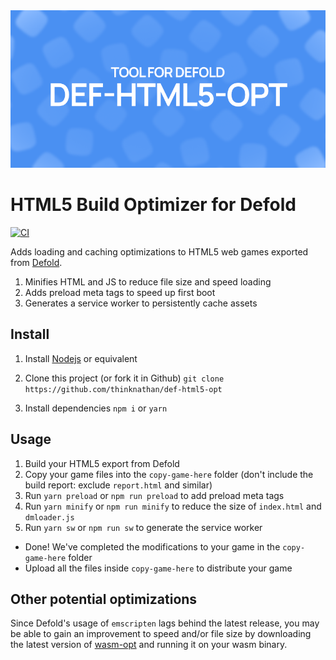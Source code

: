 <img src="_docs/def-html5-opt.png" alt="Tool for Defold: Def HTML5 Opt">

# HTML5 Build Optimizer for Defold

[![CI](https://github.com/thinknathan/def-html5-opt/actions/workflows/ci.yml/badge.svg)](https://github.com/thinknathan/def-html5-opt/actions/workflows/ci.yml)

Adds loading and caching optimizations to HTML5 web games exported from [Defold](https://defold.com/).

1. Minifies HTML and JS to reduce file size and speed loading
2. Adds preload meta tags to speed up first boot
3. Generates a service worker to persistently cache assets

## Install

1. Install [Nodejs](https://nodejs.org/en) or equivalent

2. Clone this project (or fork it in Github)
   `git clone https://github.com/thinknathan/def-html5-opt`

3. Install dependencies
   `npm i`
   or
   `yarn`

## Usage

1. Build your HTML5 export from Defold
2. Copy your game files into the `copy-game-here` folder (don't include the build report: exclude `report.html` and similar)
3. Run `yarn preload` or `npm run preload` to add preload meta tags
4. Run `yarn minify` or `npm run minify` to reduce the size of `index.html` and `dmloader.js`
5. Run `yarn sw` or `npm run sw` to generate the service worker

- Done! We've completed the modifications to your game in the `copy-game-here` folder
- Upload all the files inside `copy-game-here` to distribute your game

## Other potential optimizations

Since Defold's usage of `emscripten` lags behind the latest release, you may be able to gain an improvement to speed and/or file size by downloading the latest version of [wasm-opt](https://github.com/WebAssembly/binaryen) and running it on your wasm binary.
